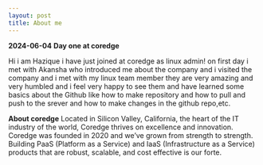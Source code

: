 ```yaml
---
layout: post
title: About me
---
```

**2024-06-04**
**Day one at coredge**

Hi i am Hazique i have just joined at coredge as linux admin!
on first day i met with Akansha who introduced me about the company and i visited the company and i met with my linux team
member they are very amazing and very humbled  and i feel very happy to see them and
have learned some basics about the Github like how to make repository and how to pull 
and push to the srever and how to make changes in the github repo,etc.

**About coredge**
Located in Silicon Valley, California, the heart of the IT industry of the world, Coredge thrives on excellence and innovation. Coredge was founded in 2020 and we’ve grown from strength to strength. Building PaaS (Platform as a Service) and IaaS (Infrastructure as a Service) products that are robust, scalable, and cost effective is our forte.
